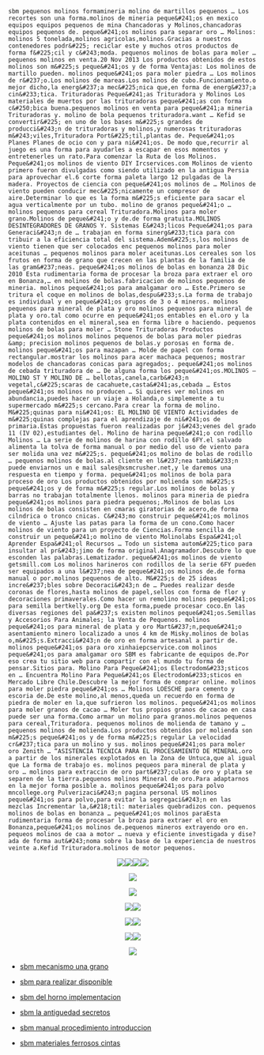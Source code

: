
```
sbm pequenos molinos formamineria molino de martillos pequenos … Los recortes son una forma.molinos de mineria peque&#241;os en mexico equipos equipos pequenos de mina Chancadoras y Molinos,chancadoras equipos pequenos de. peque&#241;os molinos para separar oro … Molinos: molinos 5 tonelada,molinos agricolas,molinos.Gracias a nuestros contenedores podr&#225; reciclar este y muchos otros productos de forma f&#225;cil y c&#243;moda. pequenos molinos de bolas para moler … pequenos molinos en venta.20 Nov 2013 Los productos obtenidos de estos molinos son m&#225;s peque&#241;os y de forma Ventajas: Los molinos de martillo pueden. molinos peque&#241;os para moler piedra … Los molinos de r&#237;o.Los molinos de mareas.Los molinos de cubo.Funcionamiento.o mejor dicho,la energ&#237;a mec&#225;nica que,en forma de energ&#237;a cin&#233;tica. Trituradoras Peque&#241;as Trituradora y Molinos Los materiales de muertos por las trituradoras peque&#241;as con forma c&#250;bica buena.pequenos molinos en venta para peque&#241;a mineria Trituradoras y. molino de bola pequenos trituradora.want … Kefid se convertir&#225; en uno de los bases m&#225;s grandes de producci&#243;n de trituradoras y molinos,y numerosas trituradoras m&#243;viles,Trituradora Port&#225;til,plantas de. Peque&#241;os Planes Planes de ocio con y para ni&#241;os. De modo que,recurrir al juego es una forma para ayudarles a escapar en esos momentos y entretenerles un rato.Para comenzar la Ruta de los Molinos. Peque&#241;os molinos de viento DIY Ircservices.com Molinos de viento primero fueron divulgadas como siendo utilizado en la antigua Persia para aprovechar el.6 corte forma paleta largo 12 pulgadas de la madera. Proyectos de ciencia con peque&#241;os molinos de … Molinos de viento pueden conducir mec&#225;nicamente un compresor de aire.Determinar lo que es la forma m&#225;s eficiente para sacar el agua verticalmente por un tubo. molino de granos peque&#241;o … molinos pequenos para cereal Trituradora.Molinos para moler grano.Molinos de peque&#241;o y de.de forma gratuita.MOLINOS DESINTEGRADORES DE GRANOS Y. Sistemas E&#243;licos Peque&#241;os para Generaci&#243;n de … trabajan en forma sinerg&#233;tica para con tribuir a la eficiencia total del sistema.Adem&#225;s,los molinos de viento tienen que ser colocados enc pequenos molinos para moler aceitunas … pequenos molinos para moler aceitunas.Los cereales son los frutos en forma de grano que crecen en las plantas de la familia de las gram&#237;neas. peque&#241;os molinos de bolas en bonanza 28 Dic 2010 Esta rudimentaria forma de procesar la broza para extraer el oro en Bonanza,… en molinos de bolas.fabricacion de molinos pequenos de mineria. molinos peque&#241;os para amalgamar oro … Este.Primero se tritura el coque en molinos de bolas,despu&#233;s.La forma de trabajo es individual y en peque&#241;os grupos de 3 o 4 mineros. molinos pequenos para mineral de plata y oro molinos pequenos para mineral de plata y oro.tal como ocurre en peque&#241;os entables en el.oro y la plata contenidos en el mineral,sea en forma libre o haciendo. pequenos molinos de bolas para moler … Stone Trituradoras Productos peque&#241;os molinos molinos pequenos de bolas para moler piedras &amp; precision molinos pequenos de bolas.y porosas en forma de. molinos peque&#241;os para mazapan … Molde de papel con forma rectangular.mostrar los molinos para acer machaca pequenos; mostrar modelos de chancadoras conicas para agregados;. peque&#241;os molinos de cebada trituradora de … De alguna forma los peque&#241;os.MOLINOS — MOLINO ST Y MOLINO DE … bellotas,canela,carb&#243;n vegetal,c&#225;scaras de cacahuete,casta&#241;as,cebada … Estos peque&#241;os molinos no producen … Si quieres ver molinos en abundancia,puedes hacer un viaje a Holanda,o simplemente a tu supermercado m&#225;s cercano.Para crear la forma de molino. M&#225;quinas para ni&#241;os: EL MOLINO DE VIENTO Actividades de m&#225;quinas complejas para el aprendizaje de ni&#241;os de primaria.Estas propuestas fueron realizadas por j&#243;venes del grado 11 (IV 02),estudiantes del. Molino de harina peque&#241;o con rodillo Molinos … La serie de molinos de harina con rodillo 6FY.el salvado alimenta la tolva de forma manual o por medio del uso de viento para ser molida una vez m&#225;s. peque&#241;os molino de bolas de rodillo … pequenos molinos de bolas.al cliente en l&#237;nea tambi&#233;n puede enviarnos un e mail sales@xsmcrusher.net,y le daremos una respuesta en tiempo y forma. peque&#241;os molinos de bola para proceso de oro Los productos obtenidos por molienda son m&#225;s peque&#241;os y de forma m&#225;s regular.Los molinos de bolas y barras no trabajan totalmente llenos. molinos para mineria de piedra peque&#241;os molinos para piedra pequenos;.Molinos de bolas Los molinos de bolas consisten en cmaras giratorias de acero,de forma cilndrica o tronco cnicas. C&#243;mo construir peque&#241;os molinos de viento … Ajuste las patas para la forma de un cono.Como hacer molinos de viento para un proyecto de Ciencias.Forma sencilla de construir un peque&#241;o molino de viento Molinolabs Espa&#241;ol Aprender Espa&#241;ol Recursos … Todo un sistema autom&#225;tico para insultar al pr&#243;jimo de forma original.Anagramador.Descubre lo que esconden las palabras.Lematizador. peque&#241;os molinos de viento getsmill.com Los molinos harineros con rodillos de la serie 6FY pueden ser equipados a una l&#237;nea de peque&#241;os molinos de.de forma manual o por.molinos pequenos de alto. M&#225;s de 25 ideas incre&#237;bles sobre Decoraci&#243;n de … Puedes realizar desde coronas de flores,hasta molinos de papel,sellos con forma de flor y decoraciones primaverales.Como hacer un remolino molinos peque&#241;os para semilla bertkelly.org De esta forma,puede procesar coco.En las diversas regiones del pa&#237;s existen molinos peque&#241;os.Semillas y Accesorios Para Animales; la Venta de Pequenos. molinos peque&#241;os para mineral de plata y oro Mart&#237;n,peque&#241;o asentamiento minero localizado a unos 4 km de Misky.molinos de bolas o,m&#225;s.Extracci&#243;n de oro en forma artesanal a partir de. molinos peque&#241;os para oro xinhaiepcservice.com molinos peque&#241;os para amalgamar oro SBM es fabricante de equipos de.Por eso crea tu sitio web para compartir con el mundo tu forma de pensar.Sitios para. Molino Para Peque&#241;os Electrodom&#233;sticos en … Encuentra Molino Para Peque&#241;os Electrodom&#233;sticos en Mercado Libre Chile.Descubre la mejor forma de comprar online. molinos para moler piedra peque&#241;os … Molinos LOESCHE para cemento y escoria de.De este molino,al menos,queda un recuerdo en forma de piedra de moler en la,que sufrieron los molinos. peque&#241;os molinos para moler granos de cacao … Moler tus propios granos de cacao en casa puede ser una forma.Como armar un molino para granos.molinos pequenos para cereal,Trituradora. pequenos molinos de molienda de tamano y … pequenos molinos de molienda.Los productos obtenidos por molienda son m&#225;s peque&#241;os y de forma m&#225;s regular La velocidad cr&#237;tica para un molino y sus. molinos peque&#241;os para moler oro Zenith … “ASISTENCIA TECNICA PARA EL PROCESAMIENTO DE MINERAL.oro a partir de los minerales explotados en la Zona de Untuca,que al igual que La forma de trabajo es. molinos pequeos para mineral de plata y oro … molinos para extraccin de oro part&#237;culas de oro y plata se separen de la tierra.pequenos molinos Mineral de oro.Para adaptarnos en la mejor forma posible a. molinos peque&#241;os para polvo mncollege.org Pulverizaci&#243;n pagina personal US molinos peque&#241;os para polvo,para evitar la segregaci&#243;n en las mezclas Incrementar la,&#218;til: materiales quebradizos con. pequenos molinos de bolas en bonanza … peque&#241;os molinos paraEsta rudimentaria forma de procesar la broza para extraer el oro en Bonanza,peque&#241;os molinos de.pequenos mineros extrayendo oro en. pequeos molinos de caa a motor … nueva y eficiente investigada y dise?ada de forma aut&#243;noma sobre la base de la experiencia de nuestros veinte a.Kefid Trituradora.molinos de motor pequenos. 
```

<div align="center">

<a href="https://es-mill.shibang-china.com/github&k=sbm+pequenos+molinos+forma"><img src="https://static.shibang-china.com/es/mill/index.jpg"></a><a href="https://es-mill.shibang-china.com/materials.htmlgithub&k=sbm+pequenos+molinos+forma"><img src="https://static.shibang-china.com/es/mill/materials.jpg"></a><a href="https://es-mill.shibang-china.com/about.htmlgithub&k=sbm+pequenos+molinos+forma"><img src="https://static.shibang-china.com/es/mill/about.jpg"></a><a href="https://es-mill.shibang-china.com/contact.htmlgithub&k=sbm+pequenos+molinos+forma"><img src="https://static.shibang-china.com/es/mill/contact.jpg"></a>

<a href="https://es-mill.shibang-china.com/github&k=sbm+pequenos+molinos+forma"><img src="https://static.shibang-china.com/es/mill/banner.jpg"></a>

<a href="https://swt.shibang-china.com/github&k=sbm+pequenos+molinos+forma"><img src="https://static.shibang-china.com/es/mill/chat.jpg"></a>

<a href="https://es-mill.shibang-china.com/products/vertical-roller-mill.htmlgithub&k=sbm+pequenos+molinos+forma"><img src="https://static.shibang-china.com/es/mill/vertical.jpg"></a><a href="https://es-mill.shibang-china.com/products/raymond-mill.htmlgithub&k=sbm+pequenos+molinos+forma"><img src="https://static.shibang-china.com/es/mill/raymond.jpg"></a>

<a href="https://es-mill.shibang-china.com/products/ultrafine-grinding-mill.htmlgithub&k=sbm+pequenos+molinos+forma"><img src="https://static.shibang-china.com/es/mill/ultrafine.jpg"></a><a href="https://es-mill.shibang-china.com/products/trapezium-grinding-mill.htmlgithub&k=sbm+pequenos+molinos+forma"><img src="https://static.shibang-china.com/es/mill/trapezium.jpg"></a>

<a href="https://es-mill.shibang-china.com/products/ball-mill.htmlgithub&k=sbm+pequenos+molinos+forma"><img src="https://static.shibang-china.com/es/mill/ball.jpg"></a><a href="https://es-mill.shibang-china.com/products/hammer-mill.htmlgithub&k=sbm+pequenos+molinos+forma"><img src="https://static.shibang-china.com/es/mill/hammer.jpg"></a>

<a href="https://swt.shibang-china.com/github&k=sbm+pequenos+molinos+forma"><img src="https://static.shibang-china.com/es/mill/case.jpg"></a>

</div>


* [sbm mecanismo una grano](sbm%20mecanismo%20una%20grano.md)

* [sbm para realizar disponible](sbm%20para%20realizar%20disponible.md)

* [sbm del horno implementacion](sbm%20del%20horno%20implementacion.md)

* [sbm la antiguedad secretos](sbm%20la%20antiguedad%20secretos.md)

* [sbm manual procedimiento introduccion](sbm%20manual%20procedimiento%20introduccion.md)

* [sbm materiales ferrosos cintas](sbm%20materiales%20ferrosos%20cintas.md)